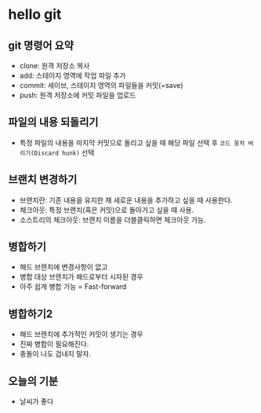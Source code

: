 # hello git

## git 명령어 요약

- clone: 원격 저장소 복사
- add: 스테이지 영역에 작업 파일 추가
- commit: 세이브, 스테이지 영역의 파일들을 커밋(=save)
- push: 원격 저장소에 커밋 파일을 업로드

## 파일의 내용 되돌리기

- 특정 파일의 내용을 마지막 커밋으로 돌리고 싶을 때 해당 파일 선택 후 `코드 뭉치 버리기(Discard hunk)` 선택

## 브랜치 변경하기

- 브랜치란: 기존 내용을 유지한 채 새로운 내용을 추가하고 싶을 때 사용한다.
- 체크아웃: 특정 브랜치(혹은 커밋)으로 돌아가고 싶을 때 사용.
- 소스트리의 체크아웃: 브랜치 이름을 더블클릭하면 체크아웃 가능.


## 병합하기

- 해드 브렌치에 변경사항이 없고
- 병합 대상 브렌치가 해드로부터 시자된 경우
- 아주 쉽게 병합 가능 = Fast-forward


## 병합하기2

- 해드 브렌치에 추가적인 커밋이 생기는 경우
- 진짜 병합이 필요해진다.
- 충돌이 나도 겁내지 말자.

## 오늘의 기분

- 날씨가 좋다
